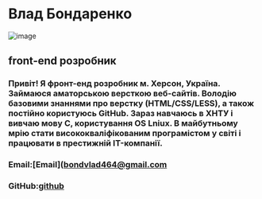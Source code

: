 # Влад Бондаренко
![image](https://github.com/MaDaRa181/WebSite/blob/main/photo_2021-12-06_17-18-51.jpg)
## front-end розробник

### Привіт! Я фронт-енд розробник м. Херсон, Україна. Займаюся аматорською версткою веб-сайтів. Володію базовими знаннями про верстку (HTML/CSS/LESS), а також постійно користуюсь GitHub. Зараз навчаюсь в ХНТУ і вивчаю мову C, користування OS Lniux. В майбутньому мрію стати висококваліфікованим програмістом у світі і працювати в престижній IT-компанії.

### Email:[Email](bondvlad464@gmail.com                              
### GitHub:[github](https://github.com/MaDaRa181)
